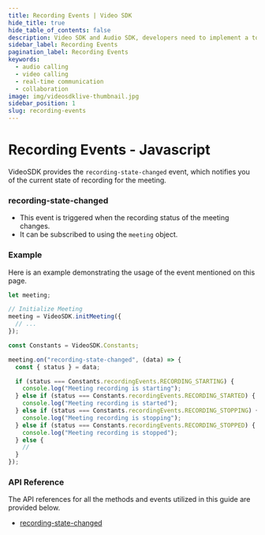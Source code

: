 ```yaml
---
title: Recording Events | Video SDK
hide_title: true
hide_table_of_contents: false
description: Video SDK and Audio SDK, developers need to implement a token server. This requires efforts on both the front-end and backend.
sidebar_label: Recording Events
pagination_label: Recording Events
keywords:
  - audio calling
  - video calling
  - real-time communication
  - collaboration
image: img/videosdklive-thumbnail.jpg
sidebar_position: 1
slug: recording-events
---
```


# Recording Events - Javascript

VideoSDK provides the `recording-state-changed` event, which notifies you of the current state of recording for the meeting.

### recording-state-changed

- This event is triggered when the recording status of the meeting changes. 
- It can be subscribed to using the `meeting` object.

### Example

Here is an example demonstrating the usage of the event mentioned on this page.

```javascript
let meeting;

// Initialize Meeting
meeting = VideoSDK.initMeeting({
  // ...
});

const Constants = VideoSDK.Constants;

meeting.on("recording-state-changed", (data) => {
  const { status } = data;

  if (status === Constants.recordingEvents.RECORDING_STARTING) {
    console.log("Meeting recording is starting");
  } else if (status === Constants.recordingEvents.RECORDING_STARTED) {
    console.log("Meeting recording is started");
  } else if (status === Constants.recordingEvents.RECORDING_STOPPING) {
    console.log("Meeting recording is stopping");
  } else if (status === Constants.recordingEvents.RECORDING_STOPPED) {
    console.log("Meeting recording is stopped");
  } else {
    //
  }
});
```

### API Reference

The API references for all the methods and events utilized in this guide are provided below.

- [recording-state-changed](/javascript/api/sdk-reference/meeting-class/events#recording-state-changed)
